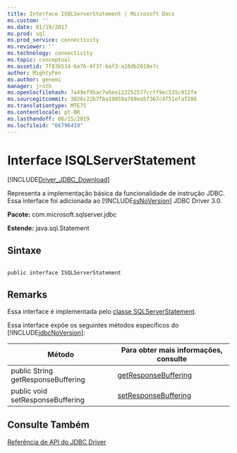 ```yaml
---
title: Interface ISQLServerStatement | Microsoft Docs
ms.custom: ''
ms.date: 01/19/2017
ms.prod: sql
ms.prod_service: connectivity
ms.reviewer: ''
ms.technology: connectivity
ms.topic: conceptual
ms.assetid: 7f83b514-6e76-4f37-baf3-a10db2010e7c
author: MightyPen
ms.author: genemi
manager: jroth
ms.openlocfilehash: 7a49ef95ac7e6ee122252577ccff9ec535c912fe
ms.sourcegitcommit: 3026c22b7fba19059a769ea5f367c4f51efaf286
ms.translationtype: MTE75
ms.contentlocale: pt-BR
ms.lasthandoff: 06/15/2019
ms.locfileid: "66796419"
---
```

# <a name="isqlserverstatement-interface"></a>Interface ISQLServerStatement
[!INCLUDE[Driver_JDBC_Download](../../../includes/driver_jdbc_download.md)]

  Representa a implementação básica da funcionalidade de instrução JDBC. Essa interface foi adicionada ao [!INCLUDE[ssNoVersion](../../../includes/ssnoversion-md.md)] JDBC Driver 3.0.  
  
 **Pacote:** com.microsoft.sqlserver.jdbc  
  
 **Estende:** java.sql.Statement  
  
## <a name="syntax"></a>Sintaxe  
  
```  
  
public interface ISQLServerStatement  
```  
  
## <a name="remarks"></a>Remarks  
 Essa interface é implementada pelo [classe SQLServerStatement](../../../connect/jdbc/reference/sqlserverstatement-class.md).  
  
 Essa interface expõe os seguintes métodos específicos do [!INCLUDE[jdbcNoVersion](../../../includes/jdbcnoversion_md.md)]:  
  
|Método|Para obter mais informações, consulte|  
|------------|-------------------------------|  
|public String getResponseBuffering|[getResponseBuffering](../../../connect/jdbc/reference/getresponsebuffering-method-sqlserverstatement.md)|  
|public void setResponseBuffering|[setResponseBuffering](../../../connect/jdbc/reference/setresponsebuffering-method-sqlserverstatement.md)|  
  
## <a name="see-also"></a>Consulte Também  
 [Referência de API do JDBC Driver](../../../connect/jdbc/reference/jdbc-driver-api-reference.md)  
  
  
